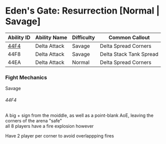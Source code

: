 # Eden's Gate: Resurrection [Normal | Savage]

Ability ID | Ability Name | Difficulty | Common Callout
---|---|---|---
[44F4](#44F4) | Delta Attack | Savage | Delta Spread Corners
44F8 | Delta Attack | Savage | Delta Stack Tank Spread
44EA | Delta Attack | Normal | Delta Spread Corners


### Fight Mechanics

Savage

###### 44F4  
A big + sign from the moiddle, as well as a point-blank AoE, leaving the corners of the arena "safe"  
all 8 players have a fire explosion however  

Have 2 player per corner to avoid overlappping fires
